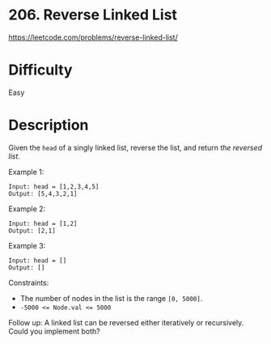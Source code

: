 # 206. Reverse Linked List

https://leetcode.com/problems/reverse-linked-list/

# Difficulty
Easy

# Description
Given the `head` of a singly linked list, reverse the list, and return *the reversed list*.

Example 1:
```
Input: head = [1,2,3,4,5]
Output: [5,4,3,2,1]
```

Example 2:
```
Input: head = [1,2]
Output: [2,1]
```

Example 3:
```
Input: head = []
Output: []
```

Constraints:
- The number of nodes in the list is the range `[0, 5000]`.
- `-5000 <= Node.val <= 5000`

 

Follow up: A linked list can be reversed either iteratively or recursively. Could you implement both?
